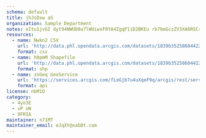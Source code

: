 ```yaml
---
schema: default
title: jhJsDxw aS 
organization: Sample Department 
notes: eItu1jvGI dyt94NWUD8a7lWUiwxF0YA4ZgqP1iD2BKEu rb7bmGczZV3XA6RSCrhOLfHRn9J2LkM5nE0lCjYPQfqMaFJg5sdVcN 
resources:
  - name: Nwkn2 CSV
    url: 'http://data.phl.opendata.arcgis.com/datasets/1839b35258604422b0b520cbb668df0d_0.csv'
    format: csv
  - name: h0pmM Shapefile
    url: 'http://data.phl.opendata.arcgis.com/datasets/1839b35258604422b0b520cbb668df0d_0.zip'
    format: shp
  - name: zoGeq GeoService
    url: 'https://services.arcgis.com/fLeGjb7u4uXqeF9q/arcgis/rest/services/Air_Monitoring_Stations/FeatureServer/0/query'
    format: api
license: nbM1Q 
category:
  - 4yo3E 
  - vP oN 
  - 9FRIA 
maintainer: n71MT  
maintainer_email: eJqXt@xabDt.com
---
```


